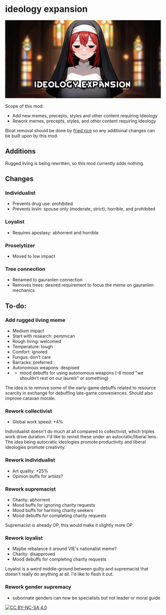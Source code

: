 # ideology expansion
![](About/Preview.png)

Scope of this mod:
- Add new memes, precepts, styles and other content requiring Ideology
- Rework memes, precepts, styles, and other content requiring Ideology

Bloat removal should be done by [fried rice](https://github.com/boomersama/boomer.patches) so any additional changes can be built upon by this mod.

## Additions
Rugged living is being rewritten, so this mod currently adds nothing.

## Changes
### Individualist
- Prevents drug use: prohibited
- Prevents lovin: spouse only (moderate, strict), horrible, and prohibited

### Loyalist
- Requires apostasy: abhorrent and horrible

### Proselytizer
- Moved to low impact

### Tree connection
- Renamed to gauranlen connection
- Removes trees: desired requirement to focus the meme on gauranlen mechanics

## To-do:
### Add rugged living meme
- Medium impact
- Start with research: pemmican
- Rough living: welcomed
- Temperature: tough
- Comfort: ignored
- Fungus: don't care
- Barracks: preferred
- Autonomous weapons: despised
- - mood debuffs for using autonomous weapons (-6 mood "we shouldn't rest on our laurels" or something)

The idea is to remove some of the early-game debuffs related to resource scarcity in exchange for debuffing late-game conveniences. Should also improve caravan morale.

### Rework collectivist
- Global work speed: +4%

Individualist doesn't do much at all compared to collectivist, which triples work drive duration. I'd like to revisit these under an autocratic/liberal lens. The idea being autocratic ideologies promote productivity and liberal ideologies promote creativity.

### Rework individualist
- Art quality: +25%
- Opinion buffs for artists?

### Rework supremacist
- Charity: abhorrent
- Mood buffs for ignoring charity requests
- Mood buffs for harming charity seekers
- Mood debuffs for completing charity requests

Supremacist is already OP, this would make it slightly more OP.

### Rework loyalist
- Maybe rebalance it around VIE's nationalist meme?
- Charity: disapproved
- Mood debuffs for completing charity requests

Loyalist is a weird middle-ground between guilty and supremacist that doesn't really do anything at all. I'd like to flesh it out.

### Rework gender supremacy
- suborinate genders can now be specialists but not leader or moral guide

[![CC BY-NC-SA 4.0][cc-by-nc-sa-shield]][cc-by-nc-sa]

[cc-by-nc-sa]: http://creativecommons.org/licenses/by-nc-sa/4.0/
[cc-by-nc-sa-shield]: https://img.shields.io/badge/License-CC%20BY--NC--SA%204.0-lightgrey.svg